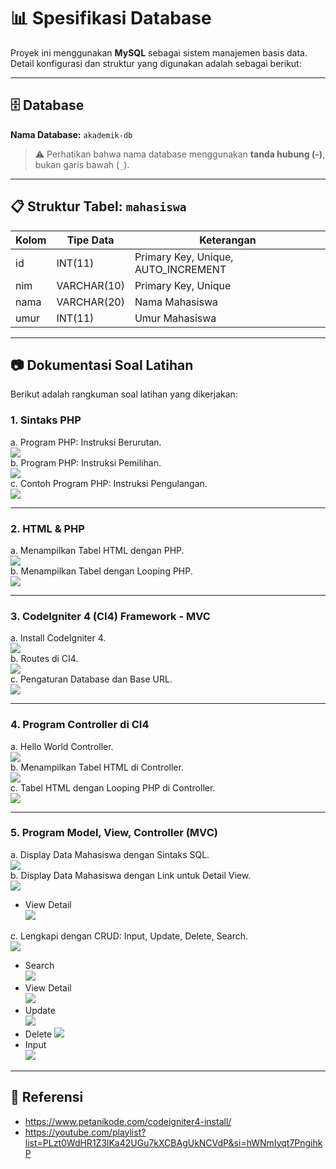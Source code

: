 # 📊 Spesifikasi Database

Proyek ini menggunakan **MySQL** sebagai sistem manajemen basis data.  
Detail konfigurasi dan struktur yang digunakan adalah sebagai berikut:

---

## 🗄️ Database
**Nama Database:** `akademik-db`  
  > ⚠️ Perhatikan bahwa nama database menggunakan **tanda hubung (-)**, bukan garis bawah (`_`).

---

## 📋 Struktur Tabel: `mahasiswa`

| Kolom | Tipe Data | Keterangan             |
|-------|-----------|------------------------|
| id   | INT(11)   | Primary Key, Unique, AUTO_INCREMENT    |
| nim   | VARCHAR(10)   | Primary Key, Unique    |
| nama  | VARCHAR(20)   | Nama Mahasiswa         |
| umur  | INT(11)       | Umur Mahasiswa         |

---

## 📷 Dokumentasi Soal Latihan
Berikut adalah rangkuman soal latihan yang dikerjakan:

### 1. Sintaks PHP
a. Program PHP: Instruksi Berurutan.  
![](/assets/images/1a.png)  
b. Program PHP: Instruksi Pemilihan.    
![](/assets/images/1b.png)  
c. Contoh Program PHP: Instruksi Pengulangan.  
![](/assets/images/1c.png)

---

### 2. HTML & PHP
a. Menampilkan Tabel HTML dengan PHP.  
![](/assets/images/2a.png)  
b. Menampilkan Tabel dengan Looping PHP.  
![](/assets/images/2b.png)

---

### 3. CodeIgniter 4 (CI4) Framework - MVC
a. Install CodeIgniter 4.  
![](/assets/images/3a.png)  
b. Routes di CI4.  
![](/assets/images/3b.png)  
c. Pengaturan Database dan Base URL.  
![](/assets/images/3c.png)  

---

### 4. Program Controller di CI4
a. Hello World Controller.   
![](/assets/images/4a.png)  
b. Menampilkan Tabel HTML di Controller.  
![](/assets/images/4b.png)  
c. Tabel HTML dengan Looping PHP di Controller.  
![](/assets/images/4c.png)

---

### 5. Program Model, View, Controller (MVC)
a. Display Data Mahasiswa dengan Sintaks SQL.  
![](/assets/images/5a.png)  
b. Display Data Mahasiswa dengan Link untuk Detail View.  
![](/assets/images/5b.png)  
- View Detail  
  ![](/assets/images/detail.png)
  
c. Lengkapi dengan CRUD: Input, Update, Delete, Search.  
![](/assets/images/5c.png)
- Search  
  ![](/assets/images/cari.png)  
- View Detail  
  ![](/assets/images/detail.png)  
- Update  
  ![](/assets/images/edit.png)  
- Delete
  ![](/assets/images/hapus.png)  
- Input  
  ![](/assets/images/tambah.png)  

---

## 🔗 Referensi
- [https://www.petanikode.com/codeigniter4-install/  ](https://www.petanikode.com/tutorial/codeigniter-4/)
- https://youtube.com/playlist?list=PLzt0WdHR1Z3lKa42UGu7kXCBAgUkNCVdP&si=hWNmIyqt7PngihkP
